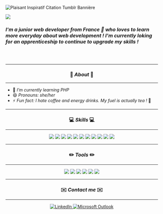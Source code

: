 <!--
**SophieHervieu/SophieHervieu** is a ✨ _special_ ✨ repository because its `README.md` (this file) appears on your GitHub profile.

Here are some ideas to get you started:

- 🔭 I’m currently working on ...
- 🌱 I’m currently learning ...
- 👯 I’m looking to collaborate on ...
- 🤔 I’m looking for help with ...
- 💬 Ask me about ...
- 📫 How to reach me: ...
- 😄 Pronouns: ...
- ⚡ Fun fact: ...
-->
![Plaisant Inspiratif Citation Tumblr Bannière](https://github.com/SophieHervieu/SophieHervieu/assets/101133676/1ef28532-b083-4b55-bf35-b4fa24b1c964)

<img align="left" src="https://github.com/SophieHervieu/SophieHervieu/assets/101133676/57b495e6-010f-4782-91a9-098759cf909e">

</br>
<h3><em>I'm a junior web developer from France 🥐 who loves to learn more everyday about web development ! I'm currently loking for an apprenticeship to continue to upgrade my skills !</em></h3>
</br>
</br>

---

<h3 align="center">🌿 <em>About</em> 🌿</h3>

---

  <ul>
    <li>🌱 <em>I’m currently learning PHP</em></li>
    <li>😄 <em>Pronouns: she/her</em></li>
    <li>⚡ <em>Fun fact: I hate coffee and energy drinks. My fuel is actually tea !</em> 🍵</li>
  </ul>

---

<h3 align="center">💻 <em>Skills</em> 💻</h3>
  
---

<p align="center">
<img src="https://img.shields.io/badge/html5-%23E34F26.svg?style=for-the-badge&logo=html5&logoColor=white">
<img src="https://img.shields.io/badge/SASS-hotpink.svg?style=for-the-badge&logo=SASS&logoColor=white">
<img src="https://img.shields.io/badge/react-%2320232a.svg?style=for-the-badge&logo=react&logoColor=%2361DAFB">
<img src="https://img.shields.io/badge/angular-%23DD0031.svg?style=for-the-badge&logo=angular&logoColor=white">
<img src="https://img.shields.io/badge/javascript-%23323330.svg?style=for-the-badge&logo=javascript&logoColor=%23F7DF1E">
<img src="https://img.shields.io/badge/bootstrap-%238511FA.svg?style=for-the-badge&logo=bootstrap&logoColor=white">
<img src="https://img.shields.io/badge/node.js-6DA55F?style=for-the-badge&logo=node.js&logoColor=white">
<img src="https://img.shields.io/badge/express.js-%23404d59.svg?style=for-the-badge&logo=express&logoColor=%2361DAFB">
<img src="https://img.shields.io/badge/mysql-%2300f.svg?style=for-the-badge&logo=mysql&logoColor=white">
<img src="https://img.shields.io/badge/typescript-%23007ACC.svg?style=for-the-badge&logo=typescript&logoColor=white">
<img src="https://img.shields.io/badge/markdown-%23000000.svg?style=for-the-badge&logo=markdown&logoColor=white">
</p>

---

<h3 align="center">✏️ <em>Tools</em> ✏️</h3>

---

<p align="center">
<img src="https://img.shields.io/badge/Visual%20Studio%20Code-0078d7.svg?style=for-the-badge&logo=visual-studio-code&logoColor=white">
<img src="https://img.shields.io/badge/github-%23121011.svg?style=for-the-badge&logo=github&logoColor=white">
<img src="https://img.shields.io/badge/Trello-%23026AA7.svg?style=for-the-badge&logo=Trello&logoColor=white">
<img src="https://img.shields.io/badge/figma-%23F24E1E.svg?style=for-the-badge&logo=figma&logoColor=white">
<img src="https://img.shields.io/badge/Canva-%2300C4CC.svg?style=for-the-badge&logo=Canva&logoColor=white">
<img src="https://img.shields.io/badge/Codecademy-FFF0E5?style=for-the-badge&logo=codecademy&logoColor=1F243A">
</p>

---

<h3 align="center">✉️ <em>Contact me</em> ✉️</h3>

---

<div align="center">
    <a href="https://www.linkedin.com/in/sophie-hervieu-02ba91101/">
        <img src="https://img.shields.io/badge/linkedin-%230077B5.svg?style=for-the-badge&logo=linkedin&logoColor=white" alt="LinkedIn">
    </a>
    <a href="mailto:sophie-hervieu@live.com">
        <img src="https://img.shields.io/badge/Microsoft_Outlook-0078D4?style=for-the-badge&logo=microsoft-outlook&logoColor=white" alt="Microsoft Outlook">
    </a>
</div>
